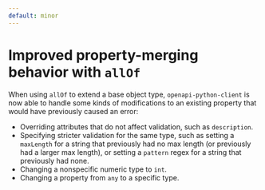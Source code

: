 ```yaml
---
default: minor
---
```


# Improved property-merging behavior with `allOf`

When using `allOf` to extend a base object type, `openapi-python-client` is now able to handle some kinds of modifications to an existing property that would have previously caused an error:

- Overriding attributes that do not affect validation, such as `description`.
- Specifying stricter validation for the same type, such as setting a `maxLength` for a string that previously had no max length (or previously had a larger max length), or setting a `pattern` regex for a string that previously had none.
- Changing a nonspecific numeric type to `int`.
- Changing a property from `any` to a specific type.
